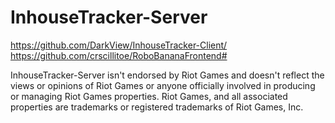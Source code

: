 # InhouseTracker-Server
https://github.com/DarkView/InhouseTracker-Client/   
https://github.com/crscillitoe/RoboBananaFrontend#  

InhouseTracker-Server isn't endorsed by Riot Games and doesn't reflect the views or opinions of Riot Games or anyone officially involved in producing or managing Riot Games properties. Riot Games, and all associated properties are trademarks or registered trademarks of Riot Games, Inc.
